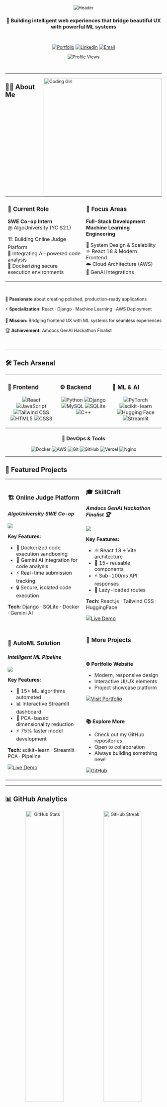 <div align="center">

![Header](https://capsule-render.vercel.app/api?type=waving&color=gradient&customColorList=12,20,24&height=250&section=header&text=Purnima%20Sahoo&fontSize=90&fontAlignY=40&animation=fadeIn&fontColor=ffffff&desc=Full-Stack%20Developer%20·%20ML%20Enthusiast&descSize=20&descAlignY=60)

</div>

<div align="center">

### 💫 Building intelligent web experiences that bridge beautiful UX with powerful ML systems

<br/>

[![Portfolio](https://img.shields.io/badge/🌐_Portfolio-fullmoon.icu-FF6B9D?style=for-the-badge&labelColor=1a1a2e)](https://fullmoon.icu/)
[![LinkedIn](https://img.shields.io/badge/LinkedIn-Let's_Connect-0077B5?style=for-the-badge&logo=linkedin&logoColor=white&labelColor=1a1a2e)](https://www.linkedin.com/in/purnima-sahoo-61a566252/)
[![Email](https://img.shields.io/badge/Email-Say_Hi-EA4335?style=for-the-badge&logo=gmail&logoColor=white&labelColor=1a1a2e)](mailto:purnimajagganathsahoo@gmail.com)

![Profile Views](https://komarev.com/ghpvc/?username=Purnima2004&color=FF6B9D&style=flat-square&label=Profile+Views)

</div>

<br/>

---

<img align="right" alt="Coding Girl" width="380" src="https://i.pinimg.com/originals/e8/f4/53/e8f453469a3ec97ecd354df465d73913.gif">

## 👩‍💻 About Me

<table>
<tr>
<td width="50%">

### 💼 Current Role
**SWE Co-op Intern**  
@ AlgoUniversity (YC S21)

🏗️ Building Online Judge Platform  
🤖 Integrating AI-powered code analysis  
🐳 Dockerizing secure execution environments

</td>
<td width="50%">

### 🎯 Focus Areas
**Full-Stack Development**  
**Machine Learning Engineering**

🌱 System Design & Scalability  
⚛️ React 18 & Modern Frontend  
☁️ Cloud Architecture (AWS)  
🤖 GenAI Integrations

</td>
</tr>
</table>

<br/>

🎯 **Passionate** about creating polished, production-ready applications

⚡ **Specialization:** React · Django · Machine Learning · AWS Deployment

🚀 **Mission:** Bridging frontend UX with ML systems for seamless experiences

🏆 **Achievement:** Amdocs GenAI Hackathon Finalist

<br clear="right"/>

---

## 🛠️ Tech Arsenal

<div align="center">

<table>
<tr>
<td valign="top" width="33%">

### 🎨 Frontend
<div align="center">

![React](https://img.shields.io/badge/React-20232A?style=for-the-badge&logo=react&logoColor=61DAFB)
![JavaScript](https://img.shields.io/badge/JavaScript-323330?style=for-the-badge&logo=javascript&logoColor=F7DF1E)
![Tailwind CSS](https://img.shields.io/badge/Tailwind_CSS-38B2AC?style=for-the-badge&logo=tailwind-css&logoColor=white)
![HTML5](https://img.shields.io/badge/HTML5-E34F26?style=for-the-badge&logo=html5&logoColor=white)
![CSS3](https://img.shields.io/badge/CSS3-1572B6?style=for-the-badge&logo=css3&logoColor=white)

</div>
</td>

<td valign="top" width="33%">

### ⚙️ Backend
<div align="center">

![Python](https://img.shields.io/badge/Python-3776AB?style=for-the-badge&logo=python&logoColor=white)
![Django](https://img.shields.io/badge/Django-092E20?style=for-the-badge&logo=django&logoColor=white)
![MySQL](https://img.shields.io/badge/MySQL-005C84?style=for-the-badge&logo=mysql&logoColor=white)
![SQLite](https://img.shields.io/badge/SQLite-07405E?style=for-the-badge&logo=sqlite&logoColor=white)
![C++](https://img.shields.io/badge/C++-00599C?style=for-the-badge&logo=cplusplus&logoColor=white)

</div>
</td>

<td valign="top" width="33%">

### 🤖 ML & AI
<div align="center">

![PyTorch](https://img.shields.io/badge/PyTorch-EE4C2C?style=for-the-badge&logo=pytorch&logoColor=white)
![scikit-learn](https://img.shields.io/badge/scikit--learn-F7931E?style=for-the-badge&logo=scikit-learn&logoColor=white)
![Hugging Face](https://img.shields.io/badge/🤗_Hugging_Face-FFD21E?style=for-the-badge&logoColor=black)
![Streamlit](https://img.shields.io/badge/Streamlit-FF4B4B?style=for-the-badge&logo=Streamlit&logoColor=white)

</div>
</td>
</tr>
</table>

### 🚀 DevOps & Tools

![Docker](https://img.shields.io/badge/Docker-2CA5E0?style=for-the-badge&logo=docker&logoColor=white)
![AWS](https://img.shields.io/badge/Amazon_AWS-232F3E?style=for-the-badge&logo=amazon-aws&logoColor=white)
![Git](https://img.shields.io/badge/Git-F05032?style=for-the-badge&logo=git&logoColor=white)
![GitHub](https://img.shields.io/badge/GitHub-181717?style=for-the-badge&logo=github&logoColor=white)
![Vercel](https://img.shields.io/badge/Vercel-000000?style=for-the-badge&logo=vercel&logoColor=white)
![Nginx](https://img.shields.io/badge/Nginx-009639?style=for-the-badge&logo=nginx&logoColor=white)

</div>

---

## 🚀 Featured Projects

<div align="center">

<table>
<tr>
<td width="50%">

### 🏗️ Online Judge Platform
#### *AlgoUniversity SWE Co-op*

<a href="https://github.com/Purnima2004/OJ_Project_AlgoUniversity">
  <img src="https://github-readme-stats.vercel.app/api/pin/?username=Purnima2004&repo=OJ_Project_AlgoUniversity&theme=radical&hide_border=true&bg_color=0D1117&title_color=FF6B9D&icon_color=FFD700&text_color=FFFFFF" />
</a>

**Key Features:**
- 🐳 Dockerized code execution sandboxing
- 🤖 Gemini AI integration for code analysis
- ⚡ Real-time submission tracking
- 🔒 Secure, isolated code execution

**Tech:** Django · SQLite · Docker · Gemini AI

</td>

<td width="50%">

### 🎓 SkillCraft
#### *Amdocs GenAI Hackathon Finalist 🏆*

<a href="https://github.com/Purnima2004/SkillCraft_frontend">
  <img src="https://github-readme-stats.vercel.app/api/pin/?username=Purnima2004&repo=SkillCraft_frontend&theme=radical&hide_border=true&bg_color=0D1117&title_color=FF6B9D&icon_color=FFD700&text_color=FFFFFF" />
</a>

**Key Features:**
- ⚛️ React 18 + Vite architecture
- 🎨 15+ reusable components
- ⚡ Sub-100ms API responses
- 🔄 Lazy-loaded routes

**Tech:** React.js · Tailwind CSS · HuggingFace

[![Live Demo](https://img.shields.io/badge/Live_Demo-Visit_Site-FF6B9D?style=for-the-badge&logo=vercel&logoColor=white)](https://course-craft-front.vercel.app/)

</td>
</tr>

<tr>
<td width="50%">

### 🤖 AutoML Solution
#### *Intelligent ML Pipeline*

<a href="https://github.com/Purnima2004/AutoML-Solution">
  <img src="https://github-readme-stats.vercel.app/api/pin/?username=Purnima2004&repo=AutoML-Solution&theme=radical&hide_border=true&bg_color=0D1117&title_color=FF6B9D&icon_color=FFD700&text_color=FFFFFF" />
</a>

**Key Features:**
- 🔄 15+ ML algorithms automated
- 📊 Interactive Streamlit dashboard
- 🎯 PCA-based dimensionality reduction
- ⚡ 75% faster model development

**Tech:** scikit-learn · Streamlit · PCA · Pipeline

[![Live Demo](https://img.shields.io/badge/Live_Demo-Visit_Site-FF6B9D?style=for-the-badge&logo=streamlit&logoColor=white)](https://automl-pro.streamlit.app/)

</td>

<td width="50%">

### 💼 More Projects

<br/>

**🌐 Portfolio Website**
- Modern, responsive design
- Interactive UI/UX elements
- Project showcase platform

[![Visit Portfolio](https://img.shields.io/badge/Visit-fullmoon.icu-FF6B9D?style=for-the-badge&logo=google-chrome&logoColor=white)](https://fullmoon.icu/)

<br/>

**📚 Explore More**
- Check out my GitHub repositories
- Open to collaboration
- Always building something new!

[![GitHub](https://img.shields.io/badge/View_All-Repositories-181717?style=for-the-badge&logo=github&logoColor=white)](https://github.com/Purnima2004?tab=repositories)

</td>
</tr>
</table>

</div>

---

## 📊 GitHub Analytics

<div align="center">

<img width="49%" src="https://github-readme-stats.vercel.app/api?username=Purnima2004&show_icons=true&theme=radical&hide_border=true&bg_color=0D1117&title_color=FF6B9D&icon_color=FFD700&text_color=FFFFFF&count_private=true&include_all_commits=true" alt="GitHub Stats" />
<img width="49%" src="https://streak-stats.demolab.com?user=Purnima2004&theme=radical&hide_border=true&background=0D1117&ring=FF6B9D&fire=FFD700&currStreakLabel=FFFFFF&sideNums=FFFFFF&currStreakNum=FF6B9D&sideLabels=FFFFFF&dates=888888" alt="GitHub Streak" />

</div>

<div align="center">

<img width="70%" src="https://github-readme-activity-graph.vercel.app/graph?username=Purnima2004&theme=react-dark&hide_border=true&bg_color=0D1117&color=FF6B9D&line=FFD700&point=FFFFFF&area=true&area_color=FF6B9D" alt="Contribution Graph" />

</div>

<br/>

<div align="center">

<img width="49%" src="https://github-readme-stats.vercel.app/api/top-langs/?username=Purnima2004&layout=compact&theme=radical&hide_border=true&bg_color=0D1117&title_color=FF6B9D&text_color=FFFFFF&langs_count=10&hide=jupyter%20notebook" alt="Top Languages" />
<img width="49%" src="https://github-profile-trophy.vercel.app/?username=Purnima2004&theme=radical&no-frame=true&no-bg=true&column=4&row=2&margin-w=10&margin-h=10" alt="GitHub Trophies" />

</div>

---

## 🎯 Current Learning Path

<table>
<tr>
<td width="50%">

### 🤖 ML & AI Operations
**Focus Areas:**
- 🤗 Hugging Face Transformers
- ✨ Gemini API Integration
- 🚀 Production ML Pipelines

**Goal:** Deploy scalable ML solutions

---

### 🎨 Frontend Development
**Focus Areas:**
- ⚛️ React 18 Patterns
- 🧩 Component Composition
- ⚡ Performance Optimization

**Goal:** Master modern React architecture

</td>
<td width="50%">

### ⚙️ Backend Engineering
**Focus Areas:**
- 🏗️ System Design
- 📈 Scalable Architectures
- 🔌 API Design Patterns

**Goal:** Build robust backend systems

---

### ☁️ DevOps & Cloud
**Focus Areas:**
- 🌐 AWS EC2 Deployment
- 🔧 Nginx Configuration
- 🔒 SSL/TLS Setup
- 🔄 CI/CD Pipelines

**Goal:** Streamline deployment workflows

</td>
</tr>
</table>

<div align="center">

### 💡 *Always learning, always growing!* 🚀

</div>

---

## 💭 Daily Inspiration

<div align="center">

<img src="https://quotes-github-readme.vercel.app/api?type=horizontal&theme=radical&quote=Resilience%20is%20not%20what%20happens%20to%20you.%20It's%20how%20you%20react%20to,%20respond%20to,%20and%20recover%20from%20what%20happens%20to%20you.&author=Jeffrey%20Gitomer" alt="Quote" />

</div>

---

<div align="center">

## 🤝 Let's Connect & Collaborate!

*I'm always excited about interesting conversations, collaboration opportunities, and new projects!*

<br/>

<a href="https://www.linkedin.com/in/purnima-sahoo-61a566252/">
  <img src="https://img.shields.io/badge/LinkedIn-Connect_with_me-0077B5?style=for-the-badge&logo=linkedin&logoColor=white&labelColor=1a1a2e" alt="LinkedIn" />
</a>
<a href="mailto:purnimajagganathsahoo@gmail.com">
  <img src="https://img.shields.io/badge/Email-Drop_a_message-EA4335?style=for-the-badge&logo=gmail&logoColor=white&labelColor=1a1a2e" alt="Email" />
</a>
<a href="https://fullmoon.icu/">
  <img src="https://img.shields.io/badge/Portfolio-Explore_my_work-FF6B9D?style=for-the-badge&logo=google-chrome&logoColor=white&labelColor=1a1a2e" alt="Portfolio" />
</a>
<a href="https://github.com/Purnima2004">
  <img src="https://img.shields.io/badge/GitHub-Follow_me-181717?style=for-the-badge&logo=github&logoColor=white&labelColor=1a1a2e" alt="GitHub" />
</a>

<br/>
<br/>

### 📫 Open to opportunities in:
**Full-Stack Development** · **ML Engineering** · **Open Source Contributions** · **Tech Collaborations**

<br/>

![Footer](https://capsule-render.vercel.app/api?type=waving&color=gradient&customColorList=12,20,24&height=120&section=footer)

---

<sup>⭐ From [Purnima2004](https://github.com/Purnima2004) | Made with 💜 and lots of ☕</sup>

</div>
